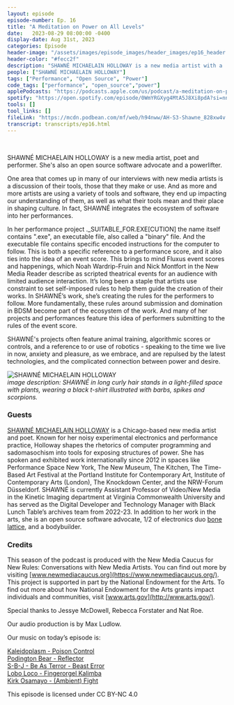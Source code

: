 ```yaml
---
layout: episode
episode-number: Ep. 16
title: "A Meditation on Power on All Levels"
date:   2023-08-29 08:00:00 -0400
display-date: Aug 31st, 2023
categories: Episode
header-image: "/assets/images/episode_images/header_images/ep16_header.jpg"
header-color: "#fecc2f"
description: "SHAWNÉ MICHAELAIN HOLLOWAY is a new media artist with a 'noisy, experimental' practice. Her performances and practice make use of constraints, pain and pleasure, speaking to issues of power, both in private, intimate space as well as in the public sphere."
people: ["SHAWNÉ MICHAELAIN HOLLOWAY"]
tags: ["Performance", "Open Source", "Power"]
code_tags: ["performance", "open_source","power"]
applePodcasts: "https://podcasts.apple.com/us/podcast/a-meditation-on-power-on-all-levels/id1536778522?i=1000626281577"
spotify: "https://open.spotify.com/episode/0WmYRGXyg4MtA5J8Xi8pdA?si=nn8iUzZ1TYK8J0j-DzxfXg"
tools: []
tool_links: []
fileLink: "https://mcdn.podbean.com/mf/web/h94nww/AH-S3-Shawne_828xw4v.mp3"
transcript: transcripts/ep16.html
---
```


<br>

SHAWNÉ MICHAELAIN HOLLOWAY is a new media artist, poet and performer. She's also an open source software advocate and a powerlifter. 

One area that comes up in many of our interviews with new media artists is a discussion of their tools, those that they make or use. And as more and more artists are using a variety of tools and software, they end up impacting our understanding of them, as well as what their tools mean and their place in shaping culture. In fact, SHAWNÉ integrates the ecosystem of software into her performances. 

In her performance project ._SUITABLE_FOR.EXE[CUTION] the name itself contains ".exe", an executable file, also called a "binary" file. And the executable file contains specific encoded instructions for the computer to follow. This is both a specific reference to a performance score, and it also ties into the idea of an event score. This brings to mind Fluxus event scores and happenings, which Noah Wardrip-Fruin and Nick Montfort in the New Media Reader describe as scripted theatrical events for an audience with limited audience interaction. It’s long been a staple that artists use constraint to set self-imposed rules to help them guide the creation of their works. In SHAWNÉ’s work, she’s creating the rules for the performers to follow. More fundamentally, these rules around submission and domination in BDSM become part of the ecosystem of the work. And many of her projects and performances feature this idea of performers submitting to the rules of the event score.  

SHAWNÉ's projects often feature animal training, algorithmic scores or controls, and a reference to or use of robotics - speaking to the time we live in now, anxiety and pleasure, as we embrace, and are repulsed by the latest technologies, and the complicated connection between power and desire.

![SHAWNÉ MICHAELAIN HOLLOWAY]({{site.baseurl}}/assets/images/shawne.jpg)  
*image description: SHAWNÉ in long curly hair stands in a light-filled space with plants, wearing a black t-shirt illustrated with barbs, spikes and scorpions.*

### Guests

<a href="https://shawnemichaelainholloway.com/" class="nameTag">SHAWNÉ MICHAELAIN HOLLOWAY</a> is a Chicago-based new media artist and poet. Known for her noisy experimental electronics and performance practice, Holloway shapes the rhetorics of computer programming and sadomasochism into tools for exposing structures of power. She has spoken and exhibited work internationally since 2012 in spaces like Performance Space New York, The New Museum, The Kitchen, The Time-Based Art Festival at the Portland Institute for Contemporary Art, Institute of Contemporary Arts (London), The Knockdown Center, and the NRW-Forum Düsseldorf. SHAWNÉ is currently Assistant Professor of Video/New Media in the Kinetic Imaging department at Virginia Commonwealth University and has served as the Digital Developer and Technology Manager with Black Lunch Table’s archives team from 2022-23. In addition to her work in the arts, she is an open source software advocate, 1/2 of electronics duo [bone lattice](http://www.bonelattice.net/), and a bodybuilder. 

### Credits

This season of the podcast is produced with the New Media Caucus for New Rules: Conversations with New Media Artists. You can find out more by visiting [www.newmediacaucus.org](https://www.newmediacaucus.org/). This project is supported in part by the National Endowment for the Arts. To find out more about how National Endowment for the Arts grants impact individuals and communities, visit [www.arts.gov](http://www.arts.gov/). 

Special thanks to Jessye McDowell, Rebecca Forstater and Nat Roe. 

Our audio production is by Max Ludlow. 

Our music on today’s episode is:

[Kaleidoplasm - Poison Control](https://freemusicarchive.org/music/kaleidoplasm/poison-control/poison-control/)  
[Podington Bear - Reflector](https://freemusicarchive.org/music/Podington_Bear/Ambient/Reflector)  
[S-B-J - Be As Terror - Beast Error](https://freemusicarchive.org/music/SBJ/Singles_1952/S-B-J_-_03_-__Be_As_Terror_-_Beast_Error/)  
[Lobo Loco - Fingerorgel Kalimba](https://freemusicarchive.org/music/Lobo_Loco/worldmusic-experiments/fingerorgel-kalimba-id-1994/)  
[Kirk Osamayo - (Ambient) Fight](https://freemusicarchive.org/music/kirk-osamayo/season-one/ambient-fight/)  

This episode is licensed under CC BY-NC 4.0 
